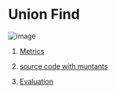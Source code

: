 # Union Find

![image](https://raw.githubusercontent.com/fischerJF/Community-wide-Dataset-of-Configurable-Systems/master/featureModel/UnionFind.JPG)

1. [Metrics](https://github.com/fischerJF/Community-wide-Dataset-of-Configurable-Systems/blob/master/metrics/UnionFind.csv)
 
2. [source code with muntants](https://github.com/fischerJF/Community-wide-Dataset-of-Configurable-Systems/tree/master/dataset_with_mutant/UnionFind)

3. [Evaluation](https://github.com/fischerJF/Community-wide-Dataset-of-Configurable-Systems/tree/master/workspace_IncLing/UnionFind)
 
 
